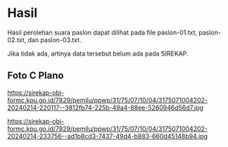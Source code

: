# Hasil

Hasil perolehan suara paslon dapat dilihat pada file paslon-01.txt, paslon-02.txt, dan paslon-03.txt.

Jika tidak ada, artinya data tersebut belum ada pada SIREKAP.

## Foto C Plano

https://sirekap-obj-formc.kpu.go.id/7829/pemilu/ppwp/31/75/07/10/04/3175071004202-20240214-220117--3812fb74-225b-49a4-88ee-5260946d56d7.jpg

https://sirekap-obj-formc.kpu.go.id/7829/pemilu/ppwp/31/75/07/10/04/3175071004202-20240214-233756--ad1b8cd3-7437-49d4-b883-660d45148b94.jpg
